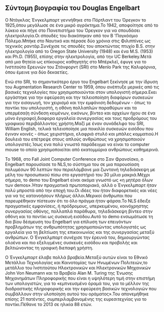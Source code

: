 ## Σύντομη βιογραφία του Douglas Engelbart

Ο Ντάγκλας Ένγκελμπαρτ γεννήθηκε στο Πόρτλαντ του Όρεγκον το 1925,όπου μεγάλωσε σε ένα μικρό αγρόκτημα.Το 1942, αποφοίτησε από το λύκειο και πήγε στο Πανεπιστήμιο του Όρεγκον για να σπουδάσει ηλεκτρολογία.Οι σπουδές του διακόπηκαν από τον Β 'Παγκόσμιο Πόλεμο.Μπήκε στο Ναυτικό και πέρασε δύο χρόνια στις Φιλιππίνες ως τεχνικός ραντάρ.Συνέχισε τις σπουδές του αποκτώντας πτυχίο B.S. στην ηλεκτρολογία από το Oregon State University (1948) και ένα M.S. (1953) και Ph.D. (1955), επίσης στην ηλεκτρολογία, από την UC Berkeley.Μετά από μια θητεία ως επίκουρος καθηγητής στο Μπέρκλεϊ, έφυγε για το Ινστιτούτο Ερευνών του Στάνφορντ (SRI) στο Menlo Park της Καλιφόρνια, όπου έμεινε για δύο δεκαετίες.

Ενώ στο SRI, το σημαντικότερο έργο του Engelbart ξεκίνησε με την ίδρυση του Augmentation Research Center το 1959, όπου ανέπτυξε μερικές από τις βασικές τεχνολογίες που χρησιμοποιούνται στον υπολογιστή σήμερα.Εκει εργάστηκε για την εφεύρεση και την τελειοποίηση διαφόρων συσκευών για την εισαγωγή, τον χειρισμό και την εμφάνιση δεδομένων - όπως το ποντίκι του υπολογιστή, η οθόνη πολλαπλών παραθύρων και τα υπερμέσα(η σύνδεση κειμένων, εικόνων, βίντεο και αρχείων ήχου σε ένα μόνο έγγραφο),διαφορα εργαλεία συνεργασίας και τους προδρόμους του γραφικού περιβάλλοντος χρήστη.Μαζί με έναν συνάδελφο του SRI, William English, τελικά τελειοποίησε μια ποικιλία συσκευών εισόδου που έγιναν κοινές - όπως χειριστήρια, ελαφριά στυλό και μπάλες κομματιού.Η δουλειά του επέτρεψε στους απλούς ανθρώπους να χρησιμοποιούν
υπολογιστές.Ίσως ενα πολύ γνωστό παράδειγμα να είναι το computer mouse το οποίο χρησιμοποιείται από εκατομμύρια ανθρώπους καθημερινά.
 
Το 1968, στο Fall Joint Computer Conference στο Σαν Φρανσίσκο, ο Engelbart παρουσίασε το NLS,το σύστημα του σε μια παρουσίαση πολυμέσων 90 λεπτών που περιελάμβανε μια ζωντανή τηλεδιάσκεψη με μέλη του προσωπικού πίσω στο εργαστήριό του 30 μίλια μακριά.Μέχρι σήμερα, το demo του Engelbart είναι ακόμα γνωστό ως «η μητέρα όλων των demos».Ήταν πραγματικά πρωτοποριακό, αλλά ο Ένγκελμπαρτ ήταν πολύ μπροστά από την εποχή του.Οι ιδέες του ήταν διαφορετικές και νέες για να τις κατανοήσουν πλήρως άλλοι.Μερικοί άνθρωποι που παρευρέθηκαν πίστευαν ότι το όλο πράγμα ήταν φάρσα.Το NLS έδειξε πραγματικές εμφανίσεις, ή πρόδρομους, υπερκειμένου, κοινόχρηστης συνεργασίας οθόνης, πολλαπλά παράθυρα, τηλεδιάσκεψη βίντεο στην οθόνη και το ποντίκι ως συσκευή εισόδου.Αυτό το demo ενσωμάτωσε τη δια βίου δέσμευση του Engelbart για επίλυση των επειγόντων προβλημάτων της ανθρωπότητας χρησιμοποιώντας υπολογιστές ως εργαλεία για τη βελτίωση της επικοινωνίας και της συνεργασίας μεταξύ ανθρώπων. Ο Ένγκελμπαρτ συνέχισε την έρευνά του, δημιουργώντας ολοένα και πιο εξελιγμένες συσκευές εισόδου και προβολής και βελτιώνοντας τη γραφική διεπαφή χρήστη.

Ο Ένγκελμπαρτ έλαβε πολλά βραβεία.Μεταξύ αυτών είναι το Εθνικό Μετάλλιο Τεχνολογίας και Καινοτομίας των Ηνωμένων Πολιτειών,το μετάλλιο του Ινστιτούτου Ηλεκτρονικών και Ηλεκτρονικών Μηχανικών John Von Neumann και το Βραβείο Alan M. Turing της Ένωσης Μηχανημάτων Πληροφορικής που είναι η υψηλότερη τιμή στην επιστήμη των υπολογιστών, για το «εμπνευσμένο όραμά του, για το μέλλον της διαδραστικής πληροφορικής και την εφεύρεση βασικών τεχνολογιών που συμβάλλουν στην υλοποίηση αυτού του οράματος».Του απονεμήθηκε επίσης 21 πατέντες, συμπεριλαμβανομένης της ευρεσιτεχνίας για το ποντίκι.Πέθανε το 2013 σε ηλικία 88 ετών.

